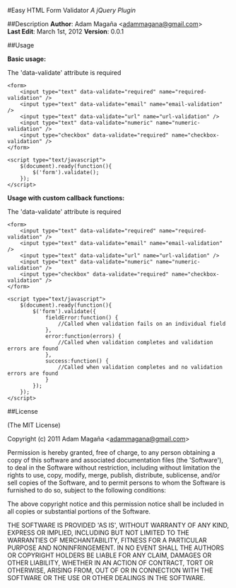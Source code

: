 #Easy HTML Form Validator
*A jQuery Plugin*

##Description
**Author**: Adam Magaña &lt;adammagana@gmail.com&gt;  
**Last Edit**: March 1st, 2012 
**Version**: 0.0.1

##Usage

**Basic usage:**

The 'data-validate' attribute is required

    <form>
        <input type="text" data-validate="required" name="required-validation" />
        <input type="text" data-validate="email" name="email-validation" />
        <input type="text" data-validate="url" name="url-validation" />
        <input type="text" data-validate="numeric" name="numeric-validation" />
        <input type="checkbox" data-validate="required" name="checkbox-validation" />
    </form>

    <script type="text/javascript">
        $(document).ready(function(){
            $('form').validate();
        });
    </script>

**Usage with custom callback functions:**

The 'data-validate' attribute is required

    <form>
        <input type="text" data-validate="required" name="required-validation" />
        <input type="text" data-validate="email" name="email-validation" />
        <input type="text" data-validate="url" name="url-validation" />
        <input type="text" data-validate="numeric" name="numeric-validation" />
        <input type="checkbox" data-validate="required" name="checkbox-validation" />
    </form>

    <script type="text/javascript">
        $(document).ready(function(){
            $('form').validate({
                fieldError:function() {
                    //Called when validation fails on an individual field
                },
                error:function(errors) {
                    //Called when validation completes and validation errors are found
                },
                success:function() {
                    //Called when validation completes and no validation errors are found
                }
            });
        });
    </script>

##License 

(The MIT License)

Copyright (c) 2011 Adam Magaña &lt;adammagana@gmail.com&gt;

Permission is hereby granted, free of charge, to any person obtaining
a copy of this software and associated documentation files (the
'Software'), to deal in the Software without restriction, including
without limitation the rights to use, copy, modify, merge, publish,
distribute, sublicense, and/or sell copies of the Software, and to
permit persons to whom the Software is furnished to do so, subject to
the following conditions:

The above copyright notice and this permission notice shall be
included in all copies or substantial portions of the Software.

THE SOFTWARE IS PROVIDED 'AS IS', WITHOUT WARRANTY OF ANY KIND,
EXPRESS OR IMPLIED, INCLUDING BUT NOT LIMITED TO THE WARRANTIES OF
MERCHANTABILITY, FITNESS FOR A PARTICULAR PURPOSE AND NONINFRINGEMENT.
IN NO EVENT SHALL THE AUTHORS OR COPYRIGHT HOLDERS BE LIABLE FOR ANY
CLAIM, DAMAGES OR OTHER LIABILITY, WHETHER IN AN ACTION OF CONTRACT,
TORT OR OTHERWISE, ARISING FROM, OUT OF OR IN CONNECTION WITH THE
SOFTWARE OR THE USE OR OTHER DEALINGS IN THE SOFTWARE.